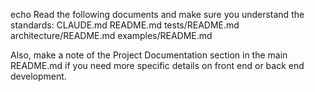 echo
Read the following documents and make sure you understand the standards:
CLAUDE.md
README.md
tests/README.md
architecture/README.md
examples/README.md

Also, make a note of the Project Documentation section in the main README.md if you need more specific details on front end or back end development.

